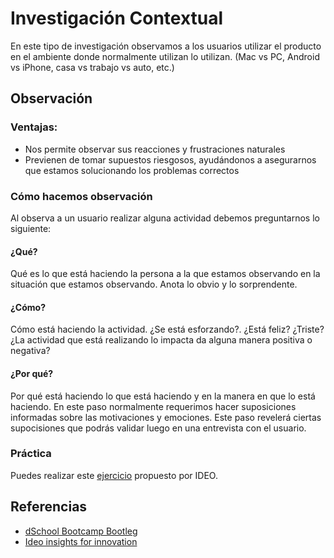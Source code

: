 # Investigación Contextual

En este tipo de investigación observamos a los usuarios utilizar el producto en el ambiente donde normalmente utilizan lo utilizan. (Mac vs PC, Android vs iPhone, casa vs trabajo vs auto, etc.)

## Observación

### Ventajas:

- Nos permite observar sus reacciones y frustraciones naturales 
- Previenen de tomar supuestos riesgosos, ayudándonos a asegurarnos que estamos solucionando los problemas correctos

### Cómo hacemos observación

Al observa a un usuario realizar alguna actividad debemos preguntarnos lo siguiente:

#### ¿Qué?

Qué es lo que está haciendo la persona a la que estamos observando en la situación que estamos observando. 
Anota lo obvio y lo sorprendente. 

#### ¿Cómo?

Cómo está haciendo la actividad. ¿Se está esforzando?. ¿Está feliz? ¿Triste? ¿La actividad que está realizando lo impacta da alguna manera positiva o negativa?


#### ¿Por qué?

Por qué está haciendo lo que está haciendo y en la manera en que lo está haciendo. En este paso normalmente requerimos hacer suposiciones informadas sobre las motivaciones y emociones. Este paso revelerá ciertas supocisiones que podrás validar luego en una entrevista con el usuario. 

### Práctica 

Puedes realizar este [ejercicio](https://embedwistia-a.akamaihd.net/deliveries/9ef0b8b6824e19f39ba11497a1101a3b6c193c41/file.mp4) propuesto por IDEO. 

## Referencias 

- [dSchool Bootcamp Bootleg](https://dschool.stanford.edu/resources/the-bootcamp-bootleg)
- [Ideo insights for innovation](https://www.ideou.com/products/insights-for-innovation)
